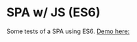 # SPA w/ JS (ES6)
Some tests of a SPA using ES6.
[Demo here:](http://www.vegners.com/projects/spaJS)

